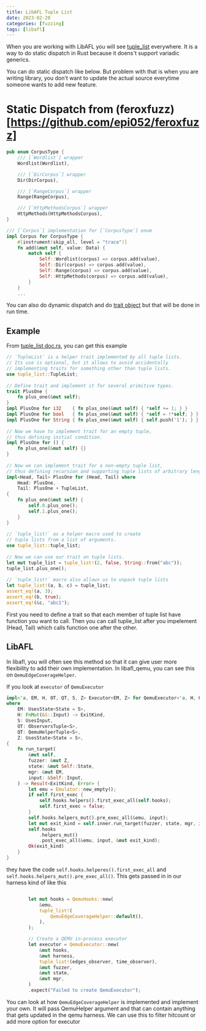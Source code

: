 ```yaml
---
title: LibAFL Tuple List
date: 2023-02-20
categories: [fuzzing]
tags: [libafl]
---
```


When you are working with LibAFL you will see [tuple_list](https://docs.rs/tuple_list/0.1.3/tuple_list/index.html) everywhere. It is a way to do static dispatch in Rust because it doens't support variadic generics.

You can do static dispatch like below. But problem with that is when you are writing library, you don't want to update the actual source everytime someone wants to add new feature.

# Static Dispatch from (feroxfuzz)[https://github.com/epi052/feroxfuzz]

```rust
pub enum CorpusType {
    /// [`Wordlist`] wrapper
    Wordlist(Wordlist),

    /// [`DirCorpus`] wrapper
    Dir(DirCorpus),

    /// [`RangeCorpus`] wrapper
    Range(RangeCorpus),

    /// [`HttpMethodsCorpus`] wrapper
    HttpMethods(HttpMethodsCorpus),
}

/// [`Corpus`] implementation for [`CorpusType`] enum
impl Corpus for CorpusType {
    #[instrument(skip_all, level = "trace")]
    fn add(&mut self, value: Data) {
        match self {
            Self::Wordlist(corpus) => corpus.add(value),
            Self::Dir(corpus) => corpus.add(value),
            Self::Range(corpus) => corpus.add(value),
            Self::HttpMethods(corpus) => corpus.add(value),
        }
    }
    ...
```

You can also do dynamic dispatch and do [trait object](https://doc.rust-lang.org/book/ch17-02-trait-objects.html) but that will be done in run time.

## Example

From [tuple_list doc.rs](https://docs.rs/tuple_list/0.1.3/tuple_list/index.html), you can get this example
```rust
// `TupleList` is a helper trait implemented by all tuple lists.
// Its use is optional, but it allows to avoid accidentally
// implementing traits for something other than tuple lists.
use tuple_list::TupleList;
 
// Define trait and implement it for several primitive types.
trait PlusOne {
    fn plus_one(&mut self);
}
impl PlusOne for i32    { fn plus_one(&mut self) { *self += 1; } }
impl PlusOne for bool   { fn plus_one(&mut self) { *self = !*self; } }
impl PlusOne for String { fn plus_one(&mut self) { self.push('1'); } }
 
// Now we have to implement trait for an empty tuple,
// thus defining initial condition.
impl PlusOne for () {
    fn plus_one(&mut self) {}
}
 
// Now we can implement trait for a non-empty tuple list,
// thus defining recursion and supporting tuple lists of arbitrary length.
impl<Head, Tail> PlusOne for (Head, Tail) where
    Head: PlusOne,
    Tail: PlusOne + TupleList,
{
    fn plus_one(&mut self) {
        self.0.plus_one();
        self.1.plus_one();
    }
}
 
// `tuple_list!` as a helper macro used to create
// tuple lists from a list of arguments.
use tuple_list::tuple_list;
 
// Now we can use our trait on tuple lists.
let mut tuple_list = tuple_list!(2, false, String::from("abc"));
tuple_list.plus_one();
 
// `tuple_list!` macro also allows us to unpack tuple lists
let tuple_list!(a, b, c) = tuple_list;
assert_eq!(a, 3);
assert_eq!(b, true);
assert_eq!(&c, "abc1");
```

First you need to define a trait so that each member of tuple list have function you want to call. Then you can call tuplie_list after you impelement (Head, Tail) which calls function one after the other.

## LibAFL

In libafl, you will often see this method so that it can give user more flexibility to add their own implementation. In libafl_qemu, you can see this on `QemuEdgeCoverageHelper`.

If you look at `executor` of `QemuExecutor`
```rust
impl<'a, EM, H, OT, QT, S, Z> Executor<EM, Z> for QemuExecutor<'a, H, OT, QT, S>
where
    EM: UsesState<State = S>,
    H: FnMut(&S::Input) -> ExitKind,
    S: UsesInput,
    OT: ObserversTuple<S>,
    QT: QemuHelperTuple<S>,
    Z: UsesState<State = S>,
{
    fn run_target(
        &mut self,
        fuzzer: &mut Z,
        state: &mut Self::State,
        mgr: &mut EM,
        input: &Self::Input,
    ) -> Result<ExitKind, Error> {
        let emu = Emulator::new_empty();
        if self.first_exec {
            self.hooks.helpers().first_exec_all(self.hooks);
            self.first_exec = false;
        }
        self.hooks.helpers_mut().pre_exec_all(&emu, input);
        let mut exit_kind = self.inner.run_target(fuzzer, state, mgr, input)?;
        self.hooks
            .helpers_mut()
            .post_exec_all(&emu, input, &mut exit_kind);
        Ok(exit_kind)
    }
}
```

they have the code `self.hooks.helperes().first_exec_all` and `self.hooks.helpers_mut().pre_exec_all()`. This gets passed in in our harness kind of like this
```rust

        let mut hooks = QemuHooks::new(
            &emu,
            tuple_list!(
                QemuEdgeCoverageHelper::default(),
            ),
        );

        // Create a QEMU in-process executor
        let executor = QemuExecutor::new(
            &mut hooks,
            &mut harness,
            tuple_list!(edges_observer, time_observer),
            &mut fuzzer,
            &mut state,
            &mut mgr,
        )
        .expect("Failed to create QemuExecutor");
```
You can look at how `QemuEdgeCoverageHelper` is implemented and implement your own. It will pass QemuHelper argument and that can contain anything that gets updated in the qemu harness. We can use this to filter hitcount or add more option for executor